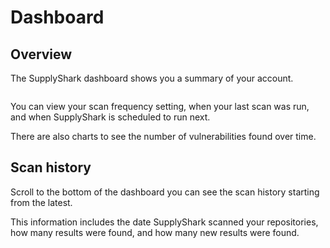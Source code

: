 # Dashboard

## Overview

The SupplyShark dashboard shows you a summary of your account.

<figure><picture><source srcset="https://www.supplyshark.io/_next/image?url=%2Fassets%2Fimages%2Fdocs%2Fdashboard-dark.png&#x26;w=3840&#x26;q=75" media="(prefers-color-scheme: dark)"><img src="https://www.supplyshark.io/_next/image?url=%2Fassets%2Fimages%2Fdocs%2Fdashboard-light.png&#x26;w=3840&#x26;q=75" alt=""></picture><figcaption></figcaption></figure>

You can view your scan frequency setting, when your last scan was run, and when SupplyShark is scheduled to run next.

There are also charts to see the number of vulnerabilities found over time.

## Scan history

Scroll to the bottom of the dashboard you can see the scan history starting from the latest.

This information includes the date SupplyShark scanned your repositories, how many results were found, and how many new results were found.
